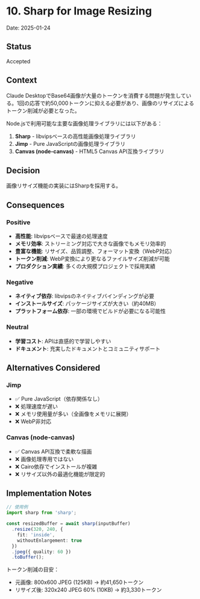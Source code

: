# 10. Sharp for Image Resizing

Date: 2025-01-24

## Status

Accepted

## Context

Claude DesktopでBase64画像が大量のトークンを消費する問題が発生している。1回の応答で約50,000トークンに抑える必要があり、画像のリサイズによるトークン削減が必要となった。

Node.jsで利用可能な主要な画像処理ライブラリには以下がある：

1. **Sharp** - libvipsベースの高性能画像処理ライブラリ
2. **Jimp** - Pure JavaScriptの画像処理ライブラリ
3. **Canvas (node-canvas)** - HTML5 Canvas API互換ライブラリ

## Decision

画像リサイズ機能の実装にはSharpを採用する。

## Consequences

### Positive

- **高性能**: libvipsベースで最速の処理速度
- **メモリ効率**: ストリーミング対応で大きな画像でもメモリ効率的
- **豊富な機能**: リサイズ、品質調整、フォーマット変換（WebP対応）
- **トークン削減**: WebP変換により更なるファイルサイズ削減が可能
- **プロダクション実績**: 多くの大規模プロジェクトで採用実績

### Negative

- **ネイティブ依存**: libvipsのネイティブバインディングが必要
- **インストールサイズ**: パッケージサイズが大きい（約40MB）
- **プラットフォーム依存**: 一部の環境でビルドが必要になる可能性

### Neutral

- **学習コスト**: APIは直感的で学習しやすい
- **ドキュメント**: 充実したドキュメントとコミュニティサポート

## Alternatives Considered

### Jimp
- ✅ Pure JavaScript（依存関係なし）
- ❌ 処理速度が遅い
- ❌ メモリ使用量が多い（全画像をメモリに展開）
- ❌ WebP非対応

### Canvas (node-canvas)
- ✅ Canvas API互換で柔軟な描画
- ❌ 画像処理専用ではない
- ❌ Cairo依存でインストールが複雑
- ❌ リサイズ以外の最適化機能が限定的

## Implementation Notes

```typescript
// 使用例
import sharp from 'sharp';

const resizedBuffer = await sharp(inputBuffer)
  .resize(320, 240, {
    fit: 'inside',
    withoutEnlargement: true
  })
  .jpeg({ quality: 60 })
  .toBuffer();
```

トークン削減の目安：
- 元画像: 800x600 JPEG (125KB) → 約41,650トークン
- リサイズ後: 320x240 JPEG 60% (10KB) → 約3,330トークン